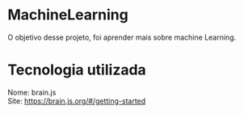 # MachineLearning
O objetivo desse projeto, foi aprender mais sobre machine Learning.


# Tecnologia utilizada
Nome: brain.js <br>
Site: https://brain.js.org/#/getting-started
